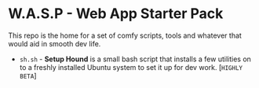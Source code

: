 # W.A.S.P - Web App Starter Pack

This repo is the home for a set of comfy scripts, tools and whatever that would aid in smooth dev life.

- `sh.sh` - **Setup Hound** is a small bash script that installs a few utilities on to a freshly installed Ubuntu system to set it up for dev work. [`HIGHLY BETA`]